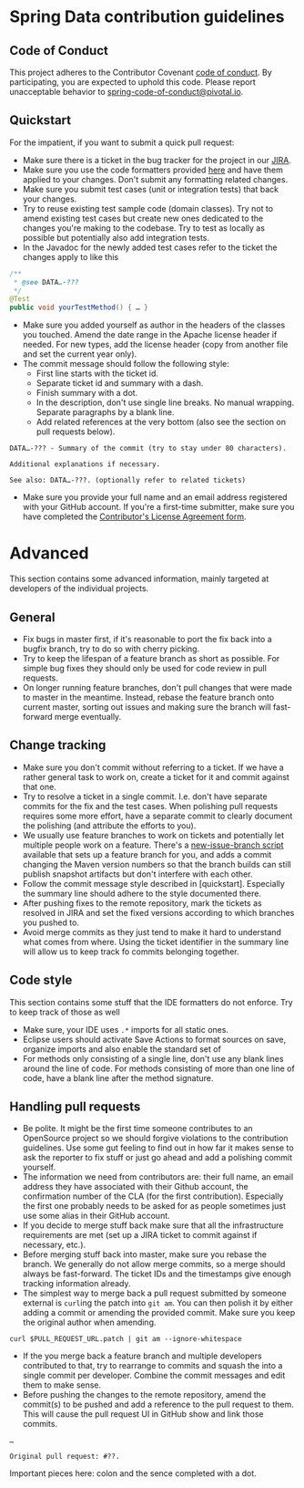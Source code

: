 # Spring Data contribution guidelines

## Code of Conduct

This project adheres to the Contributor Covenant [code of conduct](CODE_OF_CONDUCT.adoc).
By participating, you  are expected to uphold this code.
Please report unacceptable behavior to spring-code-of-conduct@pivotal.io.

## Quickstart

For the impatient, if you want to submit a quick pull request:

- Make sure there is a ticket in the bug tracker for the project in our [JIRA](https://jira.springsource.org).
- Make sure you use the code formatters provided [here](https://github.com/spring-projects/spring-data-build/tree/master/etc/ide) and have them applied to your changes. Don't submit any formatting related changes.
- Make sure you submit test cases (unit or integration tests) that back your changes.
- Try to reuse existing test sample code (domain classes). Try not to amend existing test cases but create new ones dedicated to the changes you're making to the codebase. Try to test as locally as possible but potentially also add integration tests.
- In the Javadoc for the newly added test cases refer to the ticket the changes apply to like this

```java
/**
 * @see DATA…-???
 */
@Test
public void yourTestMethod() { … }
```

- Make sure you added yourself as author in the headers of the classes you touched. Amend the date range in the Apache license header if needed. For new types, add the license header (copy from another file and set the current year only).
- The commit message should follow the following style:
    - First line starts with the ticket id.
    - Separate ticket id and summary with a dash.
    - Finish summary with a dot.
    - In the description, don't use single line breaks. No manual wrapping. Separate paragraphs by a blank line.
    - Add related references at the very bottom (also see the section on pull requests below).

```
DATA…-??? - Summary of the commit (try to stay under 80 characters).

Additional explanations if necessary.

See also: DATA…-???. (optionally refer to related tickets)
```

- Make sure you provide your full name and an email address registered with your GitHub account. If you're a first-time submitter, make sure you have completed the [Contributor's License Agreement form](https://support.springsource.com/spring_committer_signup).

# Advanced

This section contains some advanced information, mainly targeted at developers of the individual projects.

## General

- Fix bugs in master first, if it's reasonable to port the fix back into a bugfix branch, try to do so with cherry picking.
- Try to keep the lifespan of a feature branch as short as possible. For simple bug fixes they should only be used for code review in pull requests.
- On longer running feature branches, don't pull changes that were made to master in the meantime. Instead, rebase the feature branch onto current master, sorting out issues and making sure the branch will fast-forward merge eventually.

## Change tracking

- Make sure you don't commit without referring to a ticket. If we have a rather general task to work on, create a ticket for it and commit against that one.
- Try to resolve a ticket in a single commit. I.e. don't have separate commits for the fix and the test cases. When polishing pull requests requires some more effort, have a separate commit to clearly document the polishing (and attribute the efforts to you).
- We usually use feature branches to work on tickets and potentially let multiple people work on a feature. There's a [new-issue-branch script](https://github.com/spring-projects/spring-data-build/tree/master/etc/scripts) available that sets up a feature branch for you, and adds a commit changing the Maven version numbers so that the branch builds can still publish snapshot artifacts but don't interfere with each other.
- Follow the commit message style described in [quickstart]. Especially the summary line should adhere to the style documented there.
- After pushing fixes to the remote repository, mark the tickets as resolved in JIRA and set the fixed versions according to which branches you pushed to.
- Avoid merge commits as they just tend to make it hard to understand what comes from where. Using the ticket identifier in the summary line will allow us to keep track fo commits belonging together.

## Code style

This section contains some stuff that the IDE formatters do not enforce. Try to keep track of those as well

- Make sure, your IDE uses `.*` imports for all static ones.
- Eclipse users should activate Save Actions to format sources on save, organize imports and also enable the standard set of
- For methods only consisting of a single line, don't use any blank lines around the line of code. For methods consisting of more than one line of code, have a blank line after the method signature.

## Handling pull requests

- Be polite. It might be the first time someone contributes to an OpenSource project so we should forgive violations to the contribution guidelines. Use some gut feeling to find out in how far it makes sense to ask the reporter to fix stuff or just go ahead and add a polishing commit yourself.
- The information we need from contributors are: their full name, an email address they have associated with their Github account, the confirmation number of the CLA (for the first contribution). Especially the first one probably needs to be asked for as people sometimes just use some alias in their GitHub account.
- If you decide to merge stuff back make sure that all the infrastructure requirements are met (set up a JIRA ticket to commit against if necessary, etc.).
- Before merging stuff back into master, make sure you rebase the branch. We generally do not allow merge commits, so a merge should always be fast-forward. The ticket IDs and the timestamps give enough tracking information already.
- The simplest way to merge back a pull request submitted by someone external is `curl`ing the patch into `git am`. You can then polish it by either adding a commit or amending the provided commit. Make sure you keep the original author when amending.

```
curl $PULL_REQUEST_URL.patch | git am --ignore-whitespace
```

- If the you merge back a feature branch and multiple developers contributed to that, try to rearrange to commits and squash the into a single commit per developer. Combine the commit messages and edit them to make sense.
- Before pushing the changes to the remote repository, amend the commit(s) to be pushed and add a reference to the pull request to them. This will cause the pull request UI in GitHub show and link those commits.

```
…

Original pull request: #??.
```

Important pieces here: colon and the sence completed with a dot.
